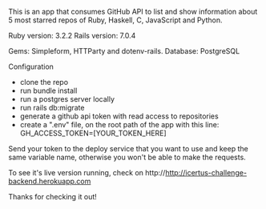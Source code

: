 This is an app that consumes GitHub API to list and show information about 5 most starred repos of Ruby, Haskell, C, JavaScript and Python.

Ruby version: 3.2.2
Rails version: 7.0.4

Gems: Simpleform, HTTParty and dotenv-rails.
Database: PostgreSQL

Configuration
- clone the repo
- run bundle install
- run a postgres server locally
- run rails db:migrate
- generate a github api token with read access to repositories
- create a ".env" file, on the root path of the app with this line:
    GH_ACCESS_TOKEN=[YOUR_TOKEN_HERE]
  
Send your token to the deploy service that you want to use and keep the same variable name, otherwise you won't be able to make the requests.

To see it's live version running, check on http://http://icertus-challenge-backend.herokuapp.com

Thanks for checking it out!
